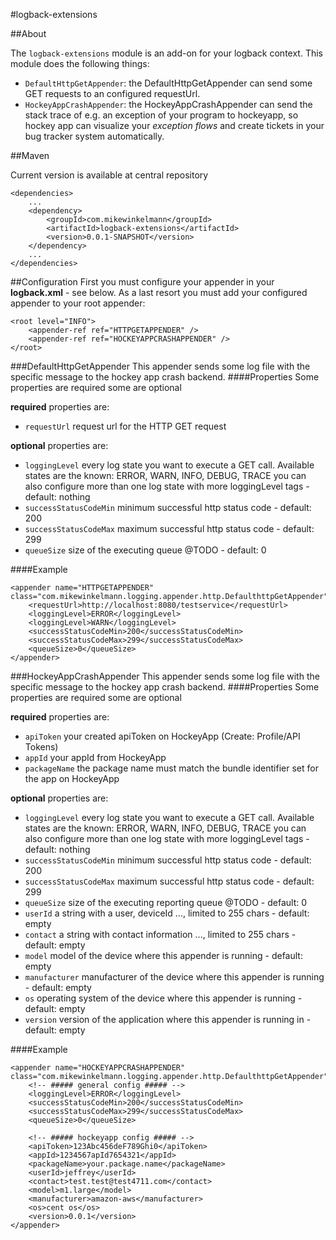 #logback-extensions

##About

The `logback-extensions` module is an add-on for your logback context.
This module does the following things:

* `DefaultHttpGetAppender`: the DefaultHttpGetAppender can send some GET requests to an configured requestUrl.
* `HockeyAppCrashAppender`: the HockeyAppCrashAppender can send the stack trace of e.g. an exception of your program to hockeyapp, so hockey app can visualize your *exception flows* and create tickets in your bug tracker system automatically.

##Maven

Current version is available at central repository

    <dependencies>
        ...
        <dependency>
	        <groupId>com.mikewinkelmann</groupId>
		    <artifactId>logback-extensions</artifactId>
		    <version>0.0.1-SNAPSHOT</version>
	    </dependency>
        ...
    </dependencies>

##Configuration
First you must configure your appender in your **logback.xml** - see below. As a last resort you must add your configured appender to your root appender:

    <root level="INFO">
		<appender-ref ref="HTTPGETAPPENDER" />
		<appender-ref ref="HOCKEYAPPCRASHAPPENDER" />
	</root>

###DefaultHttpGetAppender
This appender sends some log file with the specific message to the hockey app crash backend.
####Properties
Some properties are required some are optional

**required** properties are:

* `requestUrl` request url for the HTTP GET request

**optional** properties are:

* `loggingLevel` every log state you want to execute a GET call. Available states are the known: ERROR, WARN, INFO, DEBUG, TRACE you can also configure more than one log state with more loggingLevel tags - default: nothing
* `successStatusCodeMin` minimum successful http status code - default: 200
* `successStatusCodeMax` maximum successful http status code - default: 299
* `queueSize` size of the executing queue @TODO - default: 0

####Example  

    <appender name="HTTPGETAPPENDER" class="com.mikewinkelmann.logging.appender.http.DefaulthttpGetAppender">
		<requestUrl>http://localhost:8080/testservice</requestUrl>
		<loggingLevel>ERROR</loggingLevel>
		<loggingLevel>WARN</loggingLevel>
		<successStatusCodeMin>200</successStatusCodeMin>
		<successStatusCodeMax>299</successStatusCodeMax>
		<queueSize>0</queueSize>
	</appender>
	
###HockeyAppCrashAppender
This appender sends some log file with the specific message to the hockey app crash backend.
####Properties
Some properties are required some are optional

**required** properties are:

* `apiToken` your created apiToken on HockeyApp (Create: Profile/API Tokens)
* `appId` your appId from HockeyApp
* `packageName` the package name must match the bundle identifier set for the app on HockeyApp

**optional** properties are:

* `loggingLevel` every log state you want to execute a GET call. Available states are the known: ERROR, WARN, INFO, DEBUG, TRACE you can also configure more than one log state with more loggingLevel tags - default: nothing
* `successStatusCodeMin` minimum successful http status code - default: 200
* `successStatusCodeMax` maximum successful http status code - default: 299
* `queueSize` size of the executing reporting queue @TODO - default: 0
* `userId` a string with a user, deviceId ..., limited to 255 chars - default: empty
* `contact` a string with contact information ..., limited to 255 chars - default: empty
* `model` model of the device where this appender is running - default: empty
* `manufacturer` manufacturer of the device where this appender is running - default: empty
* `os` operating system of the device where this appender is running - default: empty
* `version` version of the application where this appender is running in - default: empty

####Example  

    <appender name="HOCKEYAPPCRASHAPPENDER" class="com.mikewinkelmann.logging.appender.http.DefaulthttpGetAppender">
		<!-- ##### general config ##### -->
		<loggingLevel>ERROR</loggingLevel>
		<successStatusCodeMin>200</successStatusCodeMin>
		<successStatusCodeMax>299</successStatusCodeMax>
		<queueSize>0</queueSize>
		
		<!-- ##### hockeyapp config ##### -->
		<apiToken>123Abc456deF789Ghi0</apiToken>
		<appId>1234567apId7654321</appId>
		<packageName>your.package.name</packageName>
		<userId>jeffrey</userId>
		<contact>test.test@test4711.com</contact>
		<model>m1.large</model>
		<manufacturer>amazon-aws</manufacturer>
		<os>cent os</os>
		<version>0.0.1</version>
	</appender>